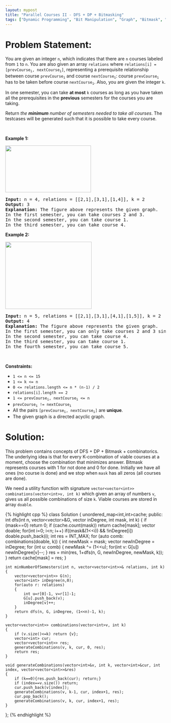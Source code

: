 ```yaml
---
layout: mypost
title: "Parallel Courses II - DFS + DP + Bitmasking"
tags: ["Dynamic Programming", "Bit Manipulation", "Graph", "Bitmask", "C++", "Depth-First Search", "Combinatorics", "Hard"]
---
```

# Problem Statement:
<p>You are given an integer <code>n</code>, which indicates that there are <code>n</code> courses labeled from <code>1</code> to <code>n</code>. You are also given an array <code>relations</code> where <code>relations[i] = [prevCourse<sub>i</sub>, nextCourse<sub>i</sub>]</code>, representing a prerequisite relationship between course <code>prevCourse<sub>i</sub></code> and course <code>nextCourse<sub>i</sub></code>: course <code>prevCourse<sub>i</sub></code> has to be taken before course <code>nextCourse<sub>i</sub></code>. Also, you are given the integer <code>k</code>.</p>

<p>In one semester, you can take <strong>at most</strong> <code>k</code> courses as long as you have taken all the prerequisites in the <strong>previous</strong> semesters for the courses you are taking.</p>

<p>Return <em>the <strong>minimum</strong> number of semesters needed to take all courses</em>. The testcases will be generated such that it is possible to take every course.</p>

<p>&nbsp;</p>
<p><strong class="example">Example 1:</strong></p>
<img alt="" src="https://assets.leetcode.com/uploads/2020/05/22/leetcode_parallel_courses_1.png" style="width: 269px; height: 147px;" />
<pre>
<strong>Input:</strong> n = 4, relations = [[2,1],[3,1],[1,4]], k = 2
<strong>Output:</strong> 3
<strong>Explanation:</strong> The figure above represents the given graph.
In the first semester, you can take courses 2 and 3.
In the second semester, you can take course 1.
In the third semester, you can take course 4.
</pre>

<p><strong class="example">Example 2:</strong></p>
<img alt="" src="https://assets.leetcode.com/uploads/2020/05/22/leetcode_parallel_courses_2.png" style="width: 271px; height: 211px;" />
<pre>
<strong>Input:</strong> n = 5, relations = [[2,1],[3,1],[4,1],[1,5]], k = 2
<strong>Output:</strong> 4
<strong>Explanation:</strong> The figure above represents the given graph.
In the first semester, you can only take courses 2 and 3 since you cannot take more than two per semester.
In the second semester, you can take course 4.
In the third semester, you can take course 1.
In the fourth semester, you can take course 5.
</pre>

<p>&nbsp;</p>
<p><strong>Constraints:</strong></p>

<ul>
	<li><code>1 &lt;= n &lt;= 15</code></li>
	<li><code>1 &lt;= k &lt;= n</code></li>
	<li><code>0 &lt;= relations.length &lt;= n * (n-1) / 2</code></li>
	<li><code>relations[i].length == 2</code></li>
	<li><code>1 &lt;= prevCourse<sub>i</sub>, nextCourse<sub>i</sub> &lt;= n</code></li>
	<li><code>prevCourse<sub>i</sub> != nextCourse<sub>i</sub></code></li>
	<li>All the pairs <code>[prevCourse<sub>i</sub>, nextCourse<sub>i</sub>]</code> are <strong>unique</strong>.</li>
	<li>The given graph is a directed acyclic graph.</li>
</ul>

# Solution:
This problem contains concepts of DFS + DP + Bitmask + combinatorics. The underlying idea is that for every K-combination of viable courses at a moment, choose the combination that minimizes answer. Bitmask represents courses with 1 for not done and 0 for done. Initially we have all ones (no course is done) and we stop when `mask` has all zeros (all courses are done). 

We need a utility function with signature `vector<vector<int>> combinations(vector<int>v, int k)` which given an array of numbers `v`, gives us all possible combinations of size `k`. Viable courses are stored in array `doable`.

 {% highlight cpp %} 
class Solution 
{
    unordered_map<int,int>cache;
public:
    int dfs(int n, vector<vector<int>>&G, vector<int> inDegree, int mask, int k)
    {
        if (mask==0) return 0;
        if (cache.count(mask)) return cache[mask];
        vector<int> doable;
        for(int i=0; i<n; i++) if((mask&(1<<i)) && !inDegree[i]) doable.push_back(i);
        int res = INT_MAX;
        for (auto comb: combinations(doable, k))
        {
            int newMask = mask;
            vector<int> newInDegree = inDegree;
            for (int u: comb)
            {
                newMask ^= (1<<u);
                for(int v: G[u]) newInDegree[v]--;
            }
            res = min(res, 1+dfs(n, G, newInDegree, newMask, k));
        }
        return cache[mask] = res;
    }

    int minNumberOfSemesters(int n, vector<vector<int>>& relations, int k) 
    {
        vector<vector<int>> G(n);
        vector<int> inDegree(n,0);
        for(auto r: relations)
        {
            int u=r[0]-1, v=r[1]-1;
            G[u].push_back(v);
            inDegree[v]++;
        }
        return dfs(n, G, inDegree, (1<<n)-1, k);
    }

    vector<vector<int>> combinations(vector<int>v, int k)
    {
        if (v.size()<=k) return {v};
        vector<int> cur;
        vector<vector<int>> res;
        generateCombinations(v, k, cur, 0, res);
        return res;
    }

    void generateCombinations(vector<int>&v, int k, vector<int>&cur, int index, vector<vector<int>>&res)
    {
        if (k==0){res.push_back(cur); return;}
        if (index==v.size()) return;
        cur.push_back(v[index]);
        generateCombinations(v, k-1, cur, index+1, res);
        cur.pop_back();
        generateCombinations(v, k, cur, index+1, res);
    }
};
 {% endhighlight %}
